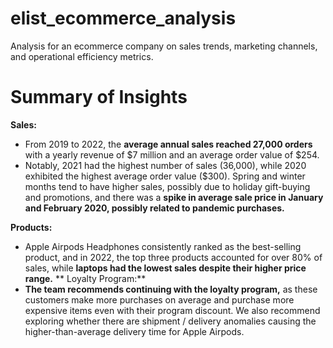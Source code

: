 # elist_ecommerce_analysis
Analysis for an ecommerce company on sales trends, marketing channels, and operational efficiency metrics.

# Summary of Insights
**Sales:**
- From 2019 to 2022, the **average annual sales reached 27,000 orders** with a yearly revenue of $7 million and an average order value of $254. 
- Notably, 2021 had the highest number of sales (36,000), while 2020 exhibited the highest average order value ($300). Spring and winter months tend to have higher sales, possibly due to holiday gift-buying and promotions, and there was a **spike in average sale price in January and February 2020, possibly related to pandemic purchases.**

**Products:**
- Apple Airpods Headphones consistently ranked as the best-selling product, and in 2022, the top three products accounted for over 80% of sales, while **laptops had the lowest sales despite their higher price range.** 
**
Loyalty Program:**
- **The team recommends continuing with the loyalty program,** as these customers make more purchases on average and purchase more expensive items even with their program discount. We also recommend exploring whether there are shipment / delivery anomalies causing the higher-than-average delivery time for Apple Airpods. 
